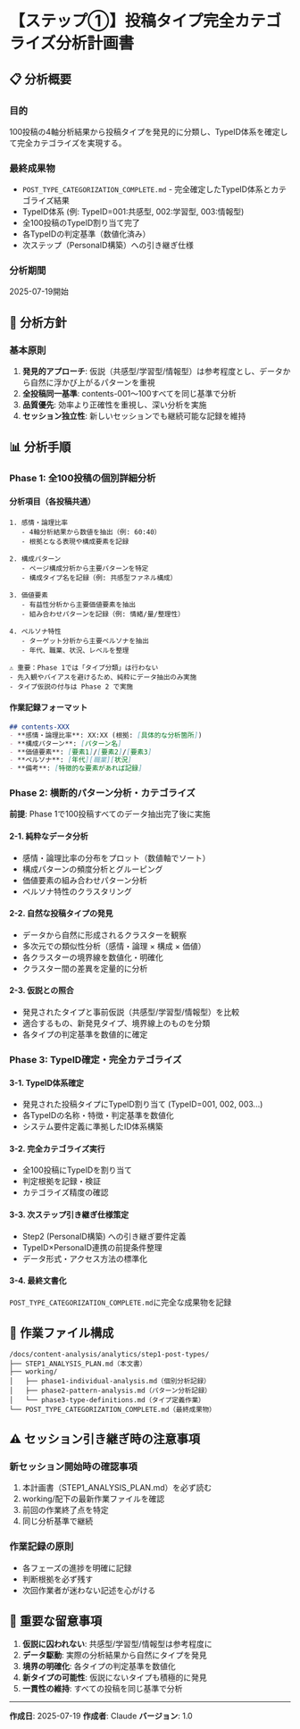 # 【ステップ①】投稿タイプ完全カテゴライズ分析計画書

## 📋 分析概要

### 目的
100投稿の4軸分析結果から投稿タイプを発見的に分類し、TypeID体系を確定して完全カテゴライズを実現する。

### 最終成果物
- `POST_TYPE_CATEGORIZATION_COMPLETE.md` - 完全確定したTypeID体系とカテゴライズ結果
- TypeID体系 (例: TypeID=001:共感型, 002:学習型, 003:情報型)
- 全100投稿のTypeID割り当て完了
- 各TypeIDの判定基準（数値化済み）
- 次ステップ（PersonaID構築）への引き継ぎ仕様

### 分析期間
2025-07-19開始

## 🎯 分析方針

### 基本原則
1. **発見的アプローチ**: 仮説（共感型/学習型/情報型）は参考程度とし、データから自然に浮かび上がるパターンを重視
2. **全投稿同一基準**: contents-001〜100すべてを同じ基準で分析
3. **品質優先**: 効率より正確性を重視し、深い分析を実施
4. **セッション独立性**: 新しいセッションでも継続可能な記録を維持

## 📊 分析手順

### Phase 1: 全100投稿の個別詳細分析

#### 分析項目（各投稿共通）
```
1. 感情・論理比率
   - 4軸分析結果から数値を抽出（例: 60:40）
   - 根拠となる表現や構成要素を記録

2. 構成パターン
   - ページ構成分析から主要パターンを特定
   - 構成タイプ名を記録（例: 共感型ファネル構成）

3. 価値要素
   - 有益性分析から主要価値要素を抽出
   - 組み合わせパターンを記録（例: 情緒/量/整理性）

4. ペルソナ特性
   - ターゲット分析から主要ペルソナを抽出
   - 年代、職業、状況、レベルを整理

⚠️ 重要：Phase 1では「タイプ分類」は行わない
- 先入観やバイアスを避けるため、純粋にデータ抽出のみ実施
- タイプ仮説の付与は Phase 2 で実施
```

#### 作業記録フォーマット
```markdown
## contents-XXX
- **感情・論理比率**: XX:XX (根拠: [具体的な分析箇所])
- **構成パターン**: [パターン名]
- **価値要素**: [要素1]/[要素2]/[要素3]
- **ペルソナ**: [年代][職業][状況]
- **備考**: [特徴的な要素があれば記録]
```

### Phase 2: 横断的パターン分析・カテゴライズ

**前提**: Phase 1で100投稿すべてのデータ抽出完了後に実施

#### 2-1. 純粋なデータ分析
- 感情・論理比率の分布をプロット（数値軸でソート）
- 構成パターンの頻度分析とグルーピング
- 価値要素の組み合わせパターン分析
- ペルソナ特性のクラスタリング

#### 2-2. 自然な投稿タイプの発見
- データから自然に形成されるクラスターを観察
- 多次元での類似性分析（感情・論理 × 構成 × 価値）
- 各クラスターの境界線を数値化・明確化
- クラスター間の差異を定量的に分析

#### 2-3. 仮説との照合
- 発見されたタイプと事前仮説（共感型/学習型/情報型）を比較
- 適合するもの、新発見タイプ、境界線上のものを分類
- 各タイプの判定基準を数値的に確定

### Phase 3: TypeID確定・完全カテゴライズ

#### 3-1. TypeID体系確定
- 発見された投稿タイプにTypeID割り当て (TypeID=001, 002, 003...)
- 各TypeIDの名称・特徴・判定基準を数値化
- システム要件定義に準拠したID体系構築

#### 3-2. 完全カテゴライズ実行
- 全100投稿にTypeIDを割り当て
- 判定根拠を記録・検証
- カテゴライズ精度の確認

#### 3-3. 次ステップ引き継ぎ仕様策定
- Step2 (PersonaID構築) への引き継ぎ要件定義
- TypeID×PersonaID連携の前提条件整理
- データ形式・アクセス方法の標準化

#### 3-4. 最終文書化
`POST_TYPE_CATEGORIZATION_COMPLETE.md`に完全な成果物を記録

## 📁 作業ファイル構成

```
/docs/content-analysis/analytics/step1-post-types/
├── STEP1_ANALYSIS_PLAN.md（本文書）
├── working/
│   ├── phase1-individual-analysis.md（個別分析記録）
│   ├── phase2-pattern-analysis.md（パターン分析記録）
│   └── phase3-type-definitions.md（タイプ定義作業）
└── POST_TYPE_CATEGORIZATION_COMPLETE.md（最終成果物）
```

## ⚠️ セッション引き継ぎ時の注意事項

### 新セッション開始時の確認事項
1. 本計画書（STEP1_ANALYSIS_PLAN.md）を必ず読む
2. working/配下の最新作業ファイルを確認
3. 前回の作業終了点を特定
4. 同じ分析基準で継続

### 作業記録の原則
- 各フェーズの進捗を明確に記録
- 判断根拠を必ず残す
- 次回作業者が迷わない記述を心がける

## 🚨 重要な留意事項

1. **仮説に囚われない**: 共感型/学習型/情報型は参考程度に
2. **データ駆動**: 実際の分析結果から自然にタイプを発見
3. **境界の明確化**: 各タイプの判定基準を数値化
4. **新タイプの可能性**: 仮説にないタイプも積極的に発見
5. **一貫性の維持**: すべての投稿を同じ基準で分析

---

**作成日**: 2025-07-19
**作成者**: Claude
**バージョン**: 1.0